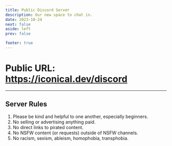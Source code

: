 ```yaml
---
title: Public Discord Server
description: Our new space to chat in.
date: 2023-10-24
next: false
aside: left
prev: false

footer: true
---
```


<Post authors="nbats" />

# Public URL: https://iconical.dev/discord

---

## Server Rules

1. Please be kind and helpful to one another, especially beginners.
2. No selling or advertising anything paid.
3. No direct links to pirated content.
4. No NSFW content (or requests) outside of NSFW channels.
5. No racism, sexism, ableism, homophobia, transphobia.